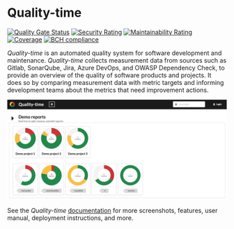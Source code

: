 # Quality-time

[![Quality Gate Status](https://sonarcloud.io/api/project_badges/measure?project=nl.ictu%3Aquality-time&metric=alert_status)](https://sonarcloud.io/dashboard?id=nl.ictu%3Aquality-time)
[![Security Rating](https://sonarcloud.io/api/project_badges/measure?project=nl.ictu%3Aquality-time&metric=security_rating)](https://sonarcloud.io/dashboard?id=nl.ictu%3Aquality-time)
[![Maintainability Rating](https://sonarcloud.io/api/project_badges/measure?project=nl.ictu%3Aquality-time&metric=sqale_rating)](https://sonarcloud.io/dashboard?id=nl.ictu%3Aquality-time)
[![Coverage](https://sonarcloud.io/api/project_badges/measure?project=nl.ictu%3Aquality-time&metric=coverage)](https://sonarcloud.io/dashboard?id=nl.ictu%3Aquality-time)
[![BCH compliance](https://bettercodehub.com/edge/badge/ICTU/quality-time?branch=master)](https://bettercodehub.com/)

*Quality-time* is an automated quality system for software development and maintenance. *Quality-time* collects measurement data from sources such as Gitlab, SonarQube, Jira, Azure DevOps, and OWASP Dependency Check, to provide an overview of the quality of software products and projects. It does so by comparing measurement data with metric targets and informing development teams about the metrics that need improvement actions.

![Screenshot of a Quality-time dashboard with three demo projects in the form of donut charts](docs/src/screenshots/projects_dashboard.png)

See the *Quality-time* [documentation](https://quality-time.readthedocs.io/en/latest) for more screenshots, features, user manual, deployment instructions, and more.
